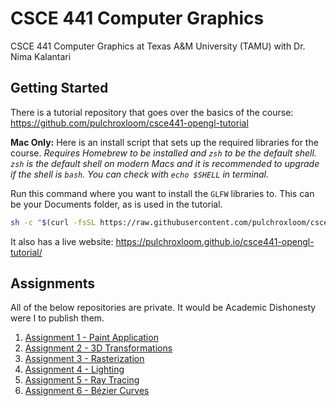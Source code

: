 # CSCE 441 Computer Graphics

CSCE 441 Computer Graphics at Texas A&amp;M University (TAMU) with Dr. Nima Kalantari

## Getting Started
There is a tutorial repository that goes over the basics of the course: https://github.com/pulchroxloom/csce441-opengl-tutorial

**Mac Only:** Here is an install script that sets up the required libraries for the course. *Requires Homebrew to be installed and `zsh` to be the default shell. `zsh` is the default shell on modern Macs and it is recommended to upgrade if the shell is `bash`. You can check with `echo $SHELL` in terminal.*

Run this command where you want to install the `GLFW` libraries to. This can be your Documents folder, as is used in the tutorial.
```sh
sh -c "$(curl -fsSL https://raw.githubusercontent.com/pulchroxloom/csce441/main/install_graphics.sh?token=GHSAT0AAAAAABWXTA7FSSXQWZ5XBGKYUA5GYWYIITA)"
```

It also has a live website: https://pulchroxloom.github.io/csce441-opengl-tutorial/

## Assignments

All of the below repositories are private. It would be Academic Dishonesty were I to publish them.

1. [Assignment 1 - Paint Application](https://github.com/pulchroxloom/csce441-assignment-01)
2. [Assignment 2 - 3D Transformations](https://github.com/pulchroxloom/csce441-assignment-02)
3. [Assignment 3 - Rasterization](https://github.com/pulchroxloom/csce441-assignment-03)
4. [Assignment 4 - Lighting](https://github.com/pulchroxloom/csce441-assignment-04)
5. [Assignment 5 - Ray Tracing](https://github.com/pulchroxloom/csce441-assignment-05)
6. [Assignment 6 - Bézier Curves](https://github.com/pulchroxloom/csce441-assignment-06)

